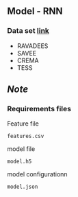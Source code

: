 ## Model - RNN 

### Data set [link](https://github.com/YashvanthD/Voice-Emotions-Data)
  * RAVADEES 
  * SAVEE
  * CREMA
  * TESS

## _**Note**_

### **Requirements files**
    
 Feature file <br>
 
    
    features.csv
    
    
 model file <br>
    
    
    
    model.h5
    
    
 model configurationn <br>
    
    
    model.json 
    
    


